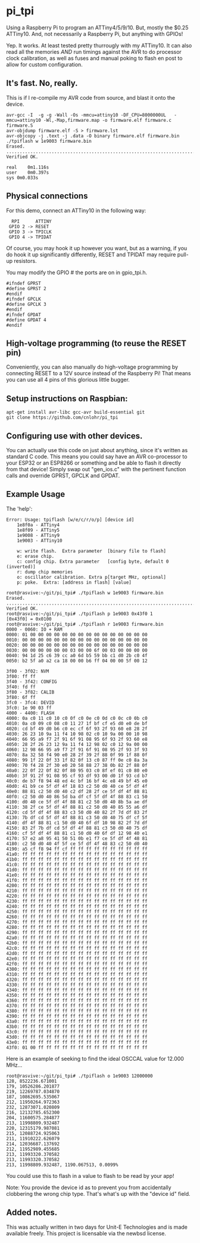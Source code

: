 # pi_tpi
Using a Raspberry Pi to program an ATTiny4/5/9/10.  But, mostly the $0.25 ATTiny10.  And, not necessarily a Raspberry Pi, but anything with GPIOs!

Yep.  It works.  At least tested pretty thurrougly with my ATTiny10.  It can also read all the memories _AND_ run timings against the AVR to do processor clock calibration, as well as fuses and manual poking to flash en post to allow for custom configuration.

## It's fast.  No, really.

This is if I re-compile my AVR code from source, and blast it onto the device.

```
avr-gcc -I  -g -g -Wall -Os -mmcu=attiny10 -DF_CPU=8000000UL   -mmcu=attiny10 -Wl,-Map,firmware.map -o firmware.elf firmware.c firmware.S
avr-objdump firmware.elf -S > firmware.lst
avr-objcopy -j .text -j .data -O binary firmware.elf firmware.bin 
./tpiflash w 1e9003 firmware.bin
Erased.
............................................................................................................
Verified OK.

real	0m1.116s
user	0m0.397s
sys	0m0.033s
```

## Physical connections

For this demo, connect an ATTiny10 in the following way:

```
  RPI      ATTINY
 GPIO 2 -> RESET
 GPIO 3 -> TPICLK
 GPIO 4 -> TPIDAT
```

Of course, you may hook it up however you want, but as a warning, if you do hook it up significantly differently, RESET and TPIDAT may require pull-up resistors.

You may modify the GPIO # the ports are on in gpio_tpi.h.


```
#ifndef GPRST
#define GPRST 2
#endif
#ifndef GPCLK
#define GPCLK 3
#endif
#ifndef GPDAT
#define GPDAT 4
#endif
```

## High-voltage programming (to reuse the RESET pin)

Conveniently, you can also manually do high-voltage programming by connecting RESET to a 12V source instead of the Raspberry Pi!  That means you can use all 4 pins of this glorious little bugger.


## Setup instructions on Raspbian:
```
apt-get install avr-libc gcc-avr build-essential git
git clone https://github.com/cnlohr/pi_tpi
```

## Configuring use with other devices.

You can actually use this code on just about anything, since it's written as standard C code.  This means you could say have an AVR co-processor to your ESP32 or an ESP8266 or something and be able to flash it directly from that device!  Simply swap out "gen_ios.c" with the pertinent function calls and override GPRST, GPCLK and GPDAT.

## Example Usage

The 'help':

```
Error: Usage: tpiflash [w/e/c/r/o/p] [device id]
	1e8f0a - ATTiny4
	1e8f09 - ATTiny5
	1e9008 - ATTiny9
	1e9003 - ATTiny10

	w: write flash.  Extra parameter  [binary file to flash]
	e: erase chip.
	c: config chip. Extra parameter   [config byte, default 0 (inverted)]
	r: dump chip memories
	o: oscillator calibration. Extra p[target MHz, optional]
	p: poke.  Extra: [address in flash] [value]
```


```
root@rasvive:~/git/pi_tpi# ./tpiflash w 1e9003 firmware.bin
Erased.
............................................................................................................
Verified OK.
root@rasvive:~/git/pi_tpi# ./tpiflash p 1e9003 0x43f0 1
[0x43f0] = 0x0100
root@rasvive:~/git/pi_tpi# ./tpiflash r 1e9003 firmware.bin
0000 - 0060: IO + RAM
0000: 01 00 00 00 00 00 00 00 00 00 00 00 00 00 00 00 
0010: 00 00 00 00 00 00 00 00 00 00 00 00 00 00 00 00 
0020: 00 00 00 00 00 00 00 00 00 00 00 00 00 00 00 00 
0030: 00 00 00 00 00 00 03 00 00 6f 00 03 00 00 00 00 
0040: 94 1d 25 c6 39 cc a0 6d b5 59 bb c1 d0 2b c0 4f 
0050: b2 5f a0 a2 ca 18 00 00 b6 ff 04 00 00 5f 00 12 

3f00 - 3f02: NVM
3f00: ff ff 
3f40 - 3f42: CONFIG
3f40: fd ff 
3f80 - 3f82: CALIB
3f80: 6f ff 
3fc0 - 3fc4: DEVID
3fc0: 1e 90 03 ff 
4000 - 4400: FLASH
4000: 0a c0 11 c0 10 c0 0f c0 0e c0 0d c0 0c c0 0b c0 
4010: 0a c0 09 c0 08 c0 11 27 1f bf cf e5 d0 e0 de bf 
4020: cd bf 49 d0 b6 c0 ec cf 6f 93 2f 93 60 e8 28 2f 
4030: 26 23 10 9a 11 f4 10 98 02 c0 10 9a 00 00 10 98 
4040: 66 95 a9 f7 2f 91 6f 91 08 95 6f 93 2f 93 60 e8 
4050: 28 2f 26 23 12 9a 11 f4 12 98 02 c0 12 9a 00 00 
4060: 12 98 66 95 a9 f7 2f 91 6f 91 08 95 2f 93 3f 93 
4070: 8a 32 58 f4 90 e0 28 2f 39 2f 88 0f 99 1f 88 0f 
4080: 99 1f 22 0f 33 1f 82 0f 13 c0 87 ff 0e c0 8a 3a 
4090: 70 f4 28 2f 30 e0 20 58 88 27 38 0b 82 2f 88 0f 
40a0: 22 0f 22 0f 82 0f 80 95 03 c0 8f ef 01 c0 80 e0 
40b0: 3f 91 2f 91 08 95 cf 93 df 93 00 d0 1f 93 cd b7 
40c0: de b7 f8 94 48 ed 4c bf 16 bf 4c e8 49 bf 45 e0 
40d0: 41 b9 ce 5f df 4f 18 83 c2 50 d0 40 ce 5f df 4f 
40e0: 88 81 c2 50 d0 40 c2 df 28 2f ce 5f df 4f 88 81 
40f0: c2 50 d0 40 86 5d ba df cf 5f df 4f 88 83 c1 50 
4100: d0 40 ce 5f df 4f 88 81 c2 50 d0 40 8b 5a ae df 
4110: 38 2f ce 5f df 4f 88 81 c2 50 d0 40 85 55 a6 df 
4120: cd 5f df 4f 88 83 c3 50 d0 40 82 2f 7d df 83 2f 
4130: 7b df cd 5f df 4f 88 81 c3 50 d0 40 75 df cf 5f 
4140: df 4f 88 81 c1 50 d0 40 6f df 10 98 82 2f 7d df 
4150: 83 2f 7b df cd 5f df 4f 88 81 c3 50 d0 40 75 df 
4160: cf 5f df 4f 88 81 c1 50 d0 40 6f df 12 98 40 e1 
4170: 57 e2 a8 95 41 50 51 0b e1 f7 ce 5f df 4f 48 81 
4180: c2 50 d0 40 4f 5f ce 5f df 4f 48 83 c2 50 d0 40 
4190: a5 cf f8 94 ff cf ff ff ff ff ff ff ff ff ff ff 
41a0: ff ff ff ff ff ff ff ff ff ff ff ff ff ff ff ff 
41b0: ff ff ff ff ff ff ff ff ff ff ff ff ff ff ff ff 
41c0: ff ff ff ff ff ff ff ff ff ff ff ff ff ff ff ff 
41d0: ff ff ff ff ff ff ff ff ff ff ff ff ff ff ff ff 
41e0: ff ff ff ff ff ff ff ff ff ff ff ff ff ff ff ff 
41f0: ff ff ff ff ff ff ff ff ff ff ff ff ff ff ff ff 
4200: ff ff ff ff ff ff ff ff ff ff ff ff ff ff ff ff 
4210: ff ff ff ff ff ff ff ff ff ff ff ff ff ff ff ff 
4220: ff ff ff ff ff ff ff ff ff ff ff ff ff ff ff ff 
4230: ff ff ff ff ff ff ff ff ff ff ff ff ff ff ff ff 
4240: ff ff ff ff ff ff ff ff ff ff ff ff ff ff ff ff 
4250: ff ff ff ff ff ff ff ff ff ff ff ff ff ff ff ff 
4260: ff ff ff ff ff ff ff ff ff ff ff ff ff ff ff ff 
4270: ff ff ff ff ff ff ff ff ff ff ff ff ff ff ff ff 
4280: ff ff ff ff ff ff ff ff ff ff ff ff ff ff ff ff 
4290: ff ff ff ff ff ff ff ff ff ff ff ff ff ff ff ff 
42a0: ff ff ff ff ff ff ff ff ff ff ff ff ff ff ff ff 
42b0: ff ff ff ff ff ff ff ff ff ff ff ff ff ff ff ff 
42c0: ff ff ff ff ff ff ff ff ff ff ff ff ff ff ff ff 
42d0: ff ff ff ff ff ff ff ff ff ff ff ff ff ff ff ff 
42e0: ff ff ff ff ff ff ff ff ff ff ff ff ff ff ff ff 
42f0: ff ff ff ff ff ff ff ff ff ff ff ff ff ff ff ff 
4300: ff ff ff ff ff ff ff ff ff ff ff ff ff ff ff ff 
4310: ff ff ff ff ff ff ff ff ff ff ff ff ff ff ff ff 
4320: ff ff ff ff ff ff ff ff ff ff ff ff ff ff ff ff 
4330: ff ff ff ff ff ff ff ff ff ff ff ff ff ff ff ff 
4340: ff ff ff ff ff ff ff ff ff ff ff ff ff ff ff ff 
4350: ff ff ff ff ff ff ff ff ff ff ff ff ff ff ff ff 
4360: ff ff ff ff ff ff ff ff ff ff ff ff ff ff ff ff 
4370: ff ff ff ff ff ff ff ff ff ff ff ff ff ff ff ff 
4380: ff ff ff ff ff ff ff ff ff ff ff ff ff ff ff ff 
4390: ff ff ff ff ff ff ff ff ff ff ff ff ff ff ff ff 
43a0: ff ff ff ff ff ff ff ff ff ff ff ff ff ff ff ff 
43b0: ff ff ff ff ff ff ff ff ff ff ff ff ff ff ff ff 
43c0: ff ff ff ff ff ff ff ff ff ff ff ff ff ff ff ff 
43d0: ff ff ff ff ff ff ff ff ff ff ff ff ff ff ff ff 
43e0: ff ff ff ff ff ff ff ff ff ff ff ff ff ff ff ff 
43f0: 01 00 ff ff ff ff ff ff ff ff ff ff ff ff ff ff 
```

Here is an example of seeking to find the ideal OSCCAL value for 12.000 MHz...
```
root@rasvive:~/git/pi_tpi# ./tpiflash o 1e9003 12000000
128, 8522236.671001
179, 10526286.201877
219, 12269787.034870
187, 10862695.535067
212, 11950264.972363
232, 12873071.020809
216, 12132785.652300
204, 11600575.284877
213, 11998809.932487
220, 12315179.987081
215, 12088724.925063
211, 11910222.626079
214, 12036687.137692
212, 11952989.455685
213, 11993320.370582
213, 11993320.370582
213, 11998809.932487, 1190.067513, 0.0099%
```

You could use this to flash in a value to flash to be read by your app!

Note: You provide the device id as to prevent you from accidentally clobbering the wrong chip type.  That's what's up with the "device id" field.


## Added notes.

This was actually written in two days for Unit-E Technologies and is made available freely.  This project is licensable via the newbsd license.

